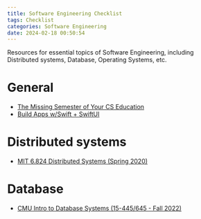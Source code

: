 ```yaml
---
title: Software Engineering Checklist
tags: Checklist
categories: Software Engineering
date: 2024-02-18 00:50:54
---
```



Resources for essential topics of Software Engineering, including Distributed systems, Database, Operating Systems, etc.

<!--more-->

# General

* [The Missing Semester of Your CS Education](https://missing.csail.mit.edu/)
* [Build Apps w/Swift + SwiftUI](https://www.youtube.com/playlist?list=PL9VJ9OpT-IPSM6dFSwQCIl409gNBsqKTe)

# Distributed systems

* [MIT 6.824 Distributed Systems (Spring 2020)](https://www.youtube.com/playlist?list=PLrw6a1wE39_tb2fErI4-WkMbsvGQk9_UB)

# Database

* [CMU Intro to Database Systems (15-445/645 - Fall 2022)](https://www.youtube.com/playlist?app=desktop&list=PLSE8ODhjZXjaKScG3l0nuOiDTTqpfnWFf)
